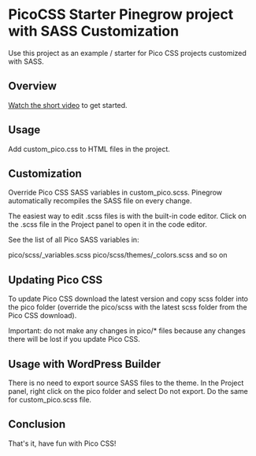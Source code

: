 # PicoCSS Starter Pinegrow project with SASS Customization

Use this project as an example / starter for Pico CSS projects customized with SASS.

## Overview

[Watch the short video](https://youtu.be/uSzxye0lJoQ) to get started.

## Usage

Add custom_pico.css to HTML files in the project.

## Customization

Override Pico CSS SASS variables in custom_pico.scss. Pinegrow automatically recompiles the SASS file on every change.

The easiest way to edit .scss files is with the built-in code editor. Click on the .scss file in the Project panel to open it in the code editor.

See the list of all Pico SASS variables in:

pico/scss/_variables.scss
pico/scss/themes/_colors.scss
and so on

## Updating Pico CSS

To update Pico CSS download the latest version and copy scss folder into the pico folder (override the pico/scss with the latest scss folder from the Pico CSS download).

Important: do not make any changes in pico/* files because any changes there will be lost if you update Pico CSS.

## Usage with WordPress Builder

There is no need to export source SASS files to the theme. In the Project panel, right click on the pico folder and select Do not export. Do the same for custom_pico.scss file.

## Conclusion

That's it, have fun with Pico CSS!
 
